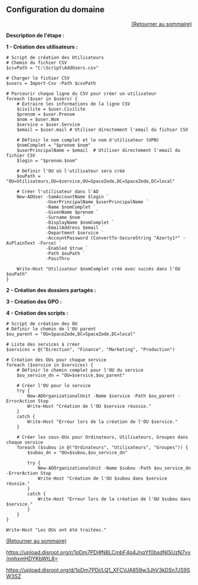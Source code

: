 ## Configuration du domaine
<p align="right"><a href="README.md">(Retourner au sommaire)</a></p>

**Description de l'étape :**  

**1 - Création des utilisateurs :**

```
# Script de création des Utilisateurs
# Chemin du fichier CSV
$csvPath = "C:\Script\AddUsers.csv"

# Charger le fichier CSV
$users = Import-Csv -Path $csvPath

# Parcourir chaque ligne du CSV pour créer un utilisateur
foreach ($user in $users) {
    # Extraire les informations de la ligne CSV
    $civilite = $user.Civilite
    $prenom = $user.Prenom
    $nom = $user.Nom
    $service = $user.Service
    $email = $user.mail # Utiliser directement l'email du fichier CSV

    # Définir le nom complet et le nom d'utilisateur (UPN)
    $nomComplet = "$prenom $nom"
    $userPrincipalName = $email  # Utiliser directement l'email du fichier CSV
    $login = "$prenom.$nom"

    # Définir l'OU où l'utilisateur sera créé
    $ouPath = "OU=Utilisateurs,OU=$service,OU=SpaceZede,DC=SpaceZede,DC=local"

    # Créer l'utilisateur dans l'AD
    New-ADUser -SamAccountName $login `
               -UserPrincipalName $userPrincipalName `
               -Name $nomComplet `
               -GivenName $prenom `
               -Surname $nom `
               -DisplayName $nomComplet `
               -EmailAddress $email `
               -Department $service `
               -AccountPassword (ConvertTo-SecureString "Azerty1*" -AsPlainText -Force) `
               -Enabled $true `
               -Path $ouPath `
               -PassThru

    Write-Host "Utilisateur $nomComplet créé avec succès dans l'OU $ouPath"
}
```


**2 - Création des dossiers partagés :**


**3 - Création des GPO :**


**4 - Création des scripts :**

```
# Script de création des OU
# Définir le chemin de l'OU parent
$ou_parent = "OU=SpaceZede,DC=SpaceZede,DC=local"

# Liste des services à créer
$services = @("Direction", "Finance", "Marketing", "Production")

# Création des OUs pour chaque service
foreach ($service in $services) {
    # Définir le chemin complet pour l'OU du service
    $ou_service_dn = "OU=$service,$ou_parent"
    
    # Créer l'OU pour le service
    try {
        New-ADOrganizationalUnit -Name $service -Path $ou_parent -ErrorAction Stop
        Write-Host "Création de l'OU $service réussie."
    }
    catch {
        Write-Host "Erreur lors de la création de l'OU $service."
    }

    # Créer les sous-OUs pour Ordinateurs, Utilisateurs, Groupes dans chaque service
    foreach ($subou in @("Ordinateurs", "Utilisateurs", "Groupes")) {
        $subou_dn = "OU=$subou,$ou_service_dn"
        
        try {
            New-ADOrganizationalUnit -Name $subou -Path $ou_service_dn -ErrorAction Stop
            Write-Host "Création de l'OU $subou dans $service réussie."
        }
        catch {
            Write-Host "Erreur lors de la création de l'OU $subou dans $service."
        }
    }
}

Write-Host "Les OUs ont été traitées."
```


<a href="README.md">(Retourner au sommaire)</a>

https://upload.disroot.org/r/1pDm7PDj#N8LCmbF4p4JnqYf0bsdNISUzN7yy/nnhxmHDYKbWtL8=

https://upload.disroot.org/d/1pDm7PDj/LQ1_XFCVJA859w3JhV3kDSn7JS9SW3SZ
